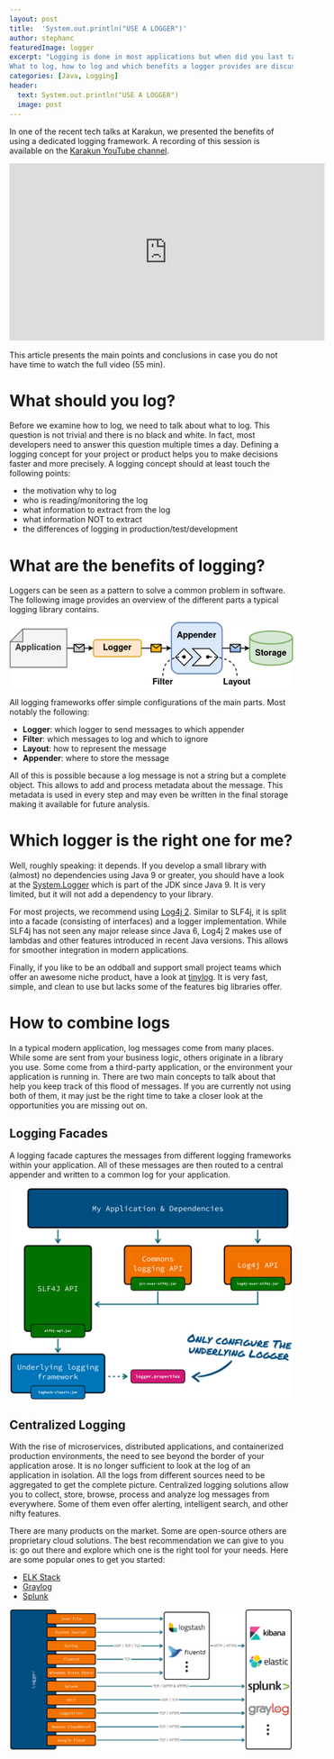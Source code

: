 ```yaml
---
layout: post
title:  'System.out.println("USE A LOGGER")'
author: stephanc
featuredImage: logger
excerpt: "Logging is done in most applications but when did you last talk about it?
What to log, how to log and which benefits a logger provides are discussed before going into the topic of collecting and analyzing logs."
categories: [Java, Logging]
header:
  text: System.out.println("USE A LOGGER")
  image: post
---
```


In one of the recent tech talks at Karakun, we presented the benefits of using a dedicated logging framework.
A recording of this session is available on the [Karakun YouTube channel](https://youtube.com/c/karakun).

<iframe width="560" height="315" src="https://www.youtube.com/embed/hwyEanE6tX8" frameborder="0" allow="accelerometer; autoplay; encrypted-media; gyroscope; picture-in-picture" allowfullscreen></iframe>

This article presents the main points and conclusions in case you do not have time to watch the full video (55 min).

# What should you log?

Before we examine how to log, we need to talk about what to log.
This question is not trivial and there is no black and white.
In fact, most developers need to answer this question multiple times a day.
Defining a logging concept for your project or product helps you to make decisions faster and more precisely.
A logging concept should at least touch the following points:

* the motivation why to log
* who is reading/monitoring the log
* what information to extract from the log
* what information NOT to extract
* the differences of logging in production/test/development

# What are the benefits of logging?

Loggers can be seen as a pattern to solve a common problem in software.
The following image provides an overview of the different parts a typical logging library contains.

![Logger Parts Diagram](/assets/posts/2021-06-02-use-a-logger/logger-detail.png)

All logging frameworks offer simple configurations of the main parts.
Most notably the following:

* **Logger**: which logger to send messages to which appender
* **Filter**: which messages to log and which to ignore
* **Layout**: how to represent the message
* **Appender**: where to store the message

All of this is possible because a log message is not a string but a complete object.
This allows to add and process metadata about the message.
This metadata is used in every step and may even be written in the final storage making it available for future analysis.

# Which logger is the right one for me?

Well, roughly speaking: it depends.
If you develop a small library with (almost) no dependencies using Java 9 or greater, you should have a look at the [System.Logger](https://docs.oracle.com/javase/9/docs/api/java/lang/System.Logger.html) which is part of the JDK since Java 9.
It is very limited, but it will not add a dependency to your library.

For most projects, we recommend using [Log4j 2](https://logging.apache.org/log4j/2.x/).
Similar to SLF4j, it is split into a facade (consisting of interfaces) and a logger implementation.
While SLF4j has not seen any major release since Java 6, Log4j 2 makes use of lambdas and other features introduced in recent Java versions.
This allows for smoother integration in modern applications.

Finally, if you like to be an oddball and support small project teams which offer an awesome niche product, have a look at [tinylog](https://tinylog.org/v2/).
It is very fast, simple, and clean to use but lacks some of the features big libraries offer.

# How to combine logs

In a typical modern application, log messages come from many places.
While some are sent from your business logic, others originate in a library you use.
Some come from a third-party application, or the environment your application is running in.
There are two main concepts to talk about that help you keep track of this flood of messages.
If you are currently not using both of them, it may just be the right time to take a closer look at the opportunities you are missing out on.

## Logging Facades

A logging facade captures the messages from different logging frameworks within your application.
All of these messages are then routed to a central appender and written to a common log for your application.

![Logging Facade Diagram](/assets/posts/2021-06-02-use-a-logger/logging-facade.png)

## Centralized Logging

With the rise of microservices, distributed applications, and containerized production environments, the need to see beyond the border of your application arose.
It is no longer sufficient to look at the log of an application in isolation.
All the logs from different sources need to be aggregated to get the complete picture.
Centralized logging solutions allow you to collect, store, browse, process and analyze log messages from everywhere.
Some of them even offer alerting, intelligent search, and other nifty features.

There are many products on the market.
Some are open-source others are proprietary cloud solutions.
The best recommendation we can give to you is: go out there and explore which one is the right tool for your needs.
Here are some popular ones to get you started:
* [ELK Stack](https://www.elastic.co/what-is/elk-stack)
* [Graylog](https://www.graylog.org/)
* [Splunk](https://www.splunk.com/)

![Logging Facade Diagram](/assets/posts/2021-06-02-use-a-logger/centralized-logging.png)

